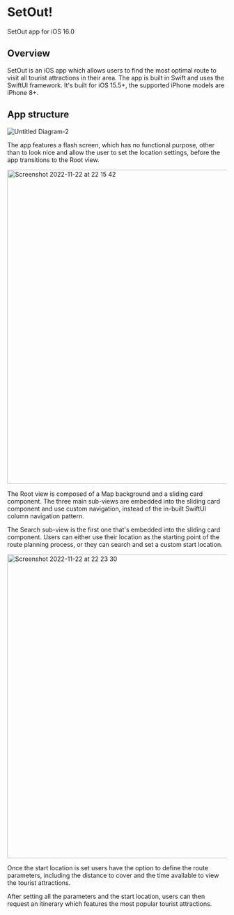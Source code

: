 # SetOut!
SetOut app for iOS 16.0

## Overview 
SetOut is an iOS app which allows users to find the most optimal route to visit all tourist attractions in their area. The app is built in Swift
and uses the SwiftUI framework. It's built for iOS 15.5+, the supported iPhone models are iPhone 8+. 

## App structure 

![Untitled Diagram-2](https://user-images.githubusercontent.com/21280671/203430030-6b635b6a-42f4-4849-a6f9-c6d14b783f10.png)

The app features a flash screen, which has no functional purpose, other than to look nice and allow the user to set the location settings, before 
the app transitions to the Root view. 

<img width="720" alt="Screenshot 2022-11-22 at 22 15 42" src="https://user-images.githubusercontent.com/21280671/203432431-64da7e43-95ee-41e9-9640-b86c542b156d.png">

The Root view is composed of a Map background and a sliding card component. The three main sub-views are embedded into the sliding card component and 
use custom navigation, instead of the in-built SwiftUI column navigation pattern.

The Search sub-view is the first one that's embedded into the sliding card component. Users can either use their location as the starting point of the 
route planning process, or they can search and set a custom start location. 

<img width="696" alt="Screenshot 2022-11-22 at 22 23 30" src="https://user-images.githubusercontent.com/21280671/203435043-c0bbe46f-ad09-40ce-9ae5-ba81a555c12a.png">

Once the start location is set users have the option to define the route parameters, including the distance to cover and the time available to view the
tourist attractions. 

After setting all the parameters and the start location, users can then request an itinerary which features the most popular tourist attractions. 
